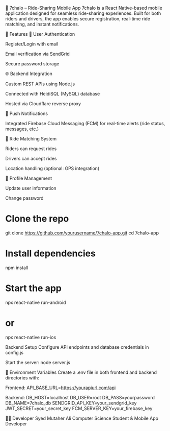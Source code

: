 🚗 7chalo – Ride-Sharing Mobile App
7chalo is a React Native-based mobile application designed for seamless ride-sharing experiences. Built for both riders and drivers, the app enables secure registration, real-time ride matching, and instant notifications.

📱 Features
🔐 User Authentication

Register/Login with email

Email verification via SendGrid

Secure password storage

🌐 Backend Integration

Custom REST APIs using Node.js

Connected with HeidiSQL (MySQL) database

Hosted via Cloudflare reverse proxy

🔔 Push Notifications

Integrated Firebase Cloud Messaging (FCM) for real-time alerts (ride status, messages, etc.)

📍 Ride Matching System

Riders can request rides

Drivers can accept rides

Location handling (optional: GPS integration)

👤 Profile Management

Update user information

Change password

# Clone the repo
git clone https://github.com/yourusername/7chalo-app.git
cd 7chalo-app

# Install dependencies
npm install

# Start the app
npx react-native run-android
# or
npx react-native run-ios

Backend Setup
Configure API endpoints and database credentials in config.js

Start the server:
node server.js

🔐 Environment Variables
Create a .env file in both frontend and backend directories with:

Frontend:
API_BASE_URL=https://yourapiurl.com/api

Backend:
DB_HOST=localhost
DB_USER=root
DB_PASS=yourpassword
DB_NAME=7chalo_db
SENDGRID_API_KEY=your_sendgrid_key
JWT_SECRET=your_secret_key
FCM_SERVER_KEY=your_firebase_key

👨‍💻 Developer
Syed Mutaher Ali
Computer Science Student & Mobile App Developer
